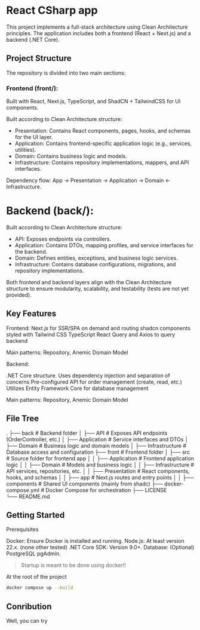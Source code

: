 # React CSharp app
This project implements a full-stack architecture using Clean Architecture principles. The application includes both a frontend (React + Next.js) and a backend (.NET Core).

##  Project Structure
The repository is divided into two main sections:

### Frontend (front/):
Built with React, Next.js, TypeScript, and ShadCN + TailwindCSS for UI components.

Built according to Clean Architecture structure:
- Presentation: Contains React components, pages, hooks, and schemas for the UI layer.
- Application: Contains frontend-specific application logic (e.g., services, utilities).
- Domain: Contains business logic and models.
- Infrastructure: Contains repository implementations, mappers, and API interfaces.

Dependency flow: App -> Presentation -> Application -> Domain <- Infrastructure.

# Backend (back/):

Built according to Clean Architecture structure:
- API: Exposes endpoints via controllers.
- Application: Contains DTOs, mapping profiles, and service interfaces for the backend.
- Domain: Defines entities, exceptions, and business logic services.
- Infrastructure: Contains database configurations, migrations, and repository implementations.

Both frontend and backend layers align with the Clean Architecture structure to ensure modularity, scalability, and testability (tests are not yet provided).

## Key Features
Frontend:
Next.js for SSR/SPA on demand and routing
shadcn components styled with Tailwind CSS
TypeScript
React Query and Axios to query backend

Main patterns: Repository, Anemic Domain Model

Backend:

.NET Core structure.
Uses dependency injection and separation of concerns
Pre-configured API for order management (create, read, etc.)
Utilizes Entity Framework Core for database management

Main patterns: Repository, Anemic Domain Model

## File Tree
.
├── back                       # Backend folder
│   ├── API                  # Exposes API endpoints (OrderController, etc.)
│   ├── Application          # Service interfaces and DTOs
│   ├── Domain               # Business logic and domain models
│   ├── Infrastructure       # Database access and configuration
├── front                      # Frontend folder
│   ├── src                    # Source folder for frontend app
│   │   ├── Application      # Frontend application logic
│   │   ├── Domain           # Models and business logic
│   │   ├── Infrastructure   # API services, repositories, etc.
│   │   ├── Presentation     # React components, hooks, and schemas
│   │   ├── app              # Next.js routes and entry points
│   │   ├── components       # Shared UI components (mainly from shadc)
├── docker-compose.yml       # Docker Compose for orchestration
├── LICENSE                  
└── README.md     

## Getting Started
Prerequisites

Docker: Ensure Docker is installed and running.
Node.js: At least version 22.x. (none other tested)
.NET Core SDK: Version 9.0+.
Database: (Optional) PostgreSQL pgAdmin.

> Startup is meant to be done using docker!!

At the root of the project
```sh
docker compose up --build
```

## Conribution

Well, you can try
